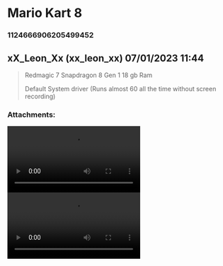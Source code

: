 # Mario Kart 8
### 1124666906205499452
## xX_Leon_Xx (xx_leon_xx) 07/01/2023 11:44 

> Redmagic 7
> Snapdragon 8 Gen 1
> 18 gb Ram
> 
> Default System driver
> (Runs almost 60 all the time without screen recording)
### Attachments: 
![Screen_Record_2023-07-01-13-42-03.mp4](https://yuzudiscordbackup.s3.us-west-2.amazonaws.com/files-media/1124666906205499452_Screen_Record_2023-07-01-13-42-03.mp4)
![Screen_Record_2023-07-01-13-39-21.mp4](https://yuzudiscordbackup.s3.us-west-2.amazonaws.com/files-media/1124666906205499452_Screen_Record_2023-07-01-13-39-21.mp4)

